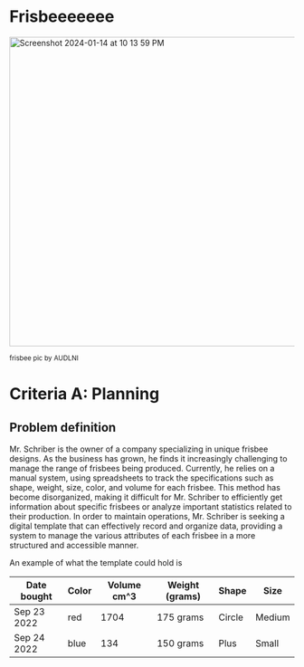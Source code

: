 # Frisbeeeeeee

<img width="547" alt="Screenshot 2024-01-14 at 10 13 59 PM" src="https://github.com/K-Schriber/Unit-3-Comp-Sci/assets/142757998/1d590041-98de-460c-a3b3-1582b2e54c73">


<sub>frisbee pic by AUDLNI</sub>

# Criteria A: Planning

## Problem definition


Mr. Schriber is the owner of a company specializing in unique frisbee designs. As the business has grown, he finds it increasingly challenging to manage the range of frisbees being produced. Currently, he relies on a manual system, using spreadsheets to track the specifications such as shape, weight, size, color, and volume for each frisbee. This method has become disorganized, making it difficult for Mr. Schriber to efficiently get information about specific frisbees or analyze important statistics related to their production. In order to maintain operations, Mr. Schriber is seeking a digital template that can effectively record and organize data, providing a system to manage the various attributes of each frisbee in a more structured and accessible manner.


An example of what the template could hold is

| Date bought | Color | Volume cm^3 | Weight (grams) | Shape  | Size   |
|-------------|-------|-------------|----------------|--------|--------|
| Sep 23 2022 | red   | 1704        | 175 grams      | Circle | Medium |
| Sep 24 2022 | blue  | 134         | 150 grams      | Plus   | Small  |


